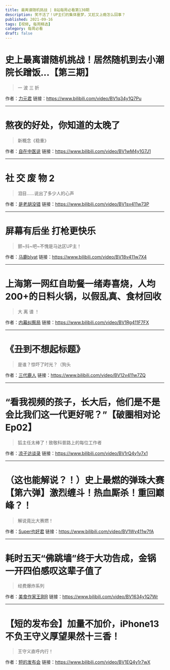 ```yaml
---
title: 最离谱随机挑战 | B站每周必看第130期
description: 笑不活了！UP主们的集体噩梦，又尬又上瘾怎么回事？
published: 2021-09-16
tags: [视频, 每周精选]
category: 每周必看
draft: false
---
```


# 史上最离谱随机挑战！居然随机到去小潮院长蹭饭...【第三期】
> 一 波 三 折

作者：[力元君](https://space.bilibili.com/19642758)
链接：https://www.bilibili.com/video/BV1q34y1Q7Pu

---

# 熬夜的好处，你知道的太晚了
> 新概念《稳重》

作者：[自在中医说](https://space.bilibili.com/1491746526)
链接：https://www.bilibili.com/video/BV1wM4y1G7J1

---

# 社 交 废 物 2
> 泪目……说出了多少人的心声

作者：[是老胡没错](https://space.bilibili.com/31012715)
链接：https://www.bilibili.com/video/BV1sv411w73P

---

# 屏幕有后坐 打枪更快乐
> 颤~抖~吧~不愧是马达区UP主！

作者：[马鹿blyat](https://space.bilibili.com/6989655)
链接：https://www.bilibili.com/video/BV18v411w7X4

---

# 上海第一网红自助餐一绪寿喜烧，人均200+的日料火锅，以假乱真、食材回收
> 大 离 谱 ！

作者：[内幕纠察局](https://space.bilibili.com/1218286288)
链接：https://www.bilibili.com/video/BV1Rg411F7FX

---

# 《丑到不想起标题》
> 是谁？惊吓了时光？（狗头

作者：[三代鹿人](https://space.bilibili.com/5870268)
链接：https://www.bilibili.com/video/BV12v411w7ZQ

---

# “看我视频的孩子，长大后，他们是不是会比我们这一代更好呢？”【破圈相对论Ep02】
> 狐主任太棒了！致敬科普路上的每位工作者

作者：[凉子访谈录](https://space.bilibili.com/496688267)
链接：https://www.bilibili.com/video/BV1rQ4y1y7x1

---

# （这也能解说？！）史上最燃的弹珠大赛【第六弹】激烈缠斗！热血厮杀！重回巅峰？！
> 解说竟比大赛燃！

作者：[Super也好君](https://space.bilibili.com/1372433)
链接：https://www.bilibili.com/video/BV1Wv411w7fA

---

# 耗时五天“佛跳墙”终于大功告成，金锅一开四伯感叹这辈子值了
> 经费爆炸系列

作者：[美食作家王刚R](https://space.bilibili.com/290526283)
链接：https://www.bilibili.com/video/BV1634y1Q7Wr

---

# 【短的发布会】加量不加价，iPhone13不负王守义厚望果然十三香！
> 王守义直呼内行！

作者：[短的发布会](https://space.bilibili.com/287795639)
链接：https://www.bilibili.com/video/BV1EQ4y1r7wX

